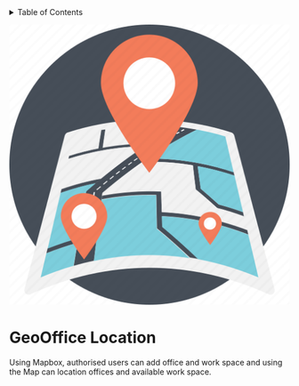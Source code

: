 <!-- TABLE OF CONTENTS -->
<details>
  <summary>Table of Contents</summary>
  <ol>
    <li><a href="#GeoOffice Location">About The Project</a></li>
    <li><a href="#installation">Installation </a></li>
    <li><a href="#usage">Usage</a></li>
    <li><a href="#technologies">Technologies</a></li>
    <li><a href="#process">Process</a></li>
    <li><a href="#testing">Testing</a></li>
    <li><a href="#challenges">Wins & Challenges</a>
    <li><a href="#contribution">Contribution</a></li>
    <li><a href="#license">License</a></li>
  </ol>
</details>


<p align="center">
  <img src="https://github.com/PiroAvni/MAPBOX_MERN_APP/blob/main/logo.png#center" alt="GeoOffice Location Logo"/>
</p>

<!-- ABOUT THE PROJECT -->
# GeoOffice Location

Using Mapbox, authorised users can add office and work space and using the Map can location offices and available work space. 
